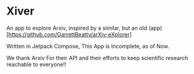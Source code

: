 # Xiver

An app to explore Arxiv, inspired by a similar, but an old (app)[https://github.com/GarrettBeatty/arXiv-eXplorer]

Written in Jetpack Compose, This App is Incomplete, as of Now.

We thank Arxiv For their API and their efforts to keep scientific research reachable to everyone!!